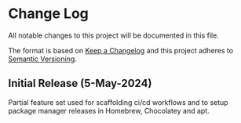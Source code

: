 # Change Log

All notable changes to this project will be documented in this file.

The format is based on [Keep a Changelog](http://keepachangelog.com/) and this project adheres to [Semantic Versioning](http://semver.org/).

## Initial Release (5-May-2024)

Partial feature set used for scaffolding ci/cd workflows and to setup package manager releases in Homebrew, Chocolatey and apt.
